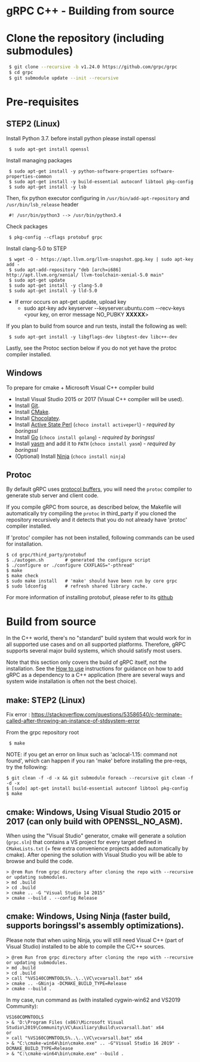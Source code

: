 gRPC C++ - Building from source
===========================

# Clone the repository (including submodules)

```sh
 $ git clone --recursive -b v1.24.0 https://github.com/grpc/grpc
 $ cd grpc
 $ git submodule update --init --recursive
```

# Pre-requisites

## STEP2 (Linux)

Install Python 3.7. before install python please install openssl
```shell script
 $ sudo apt-get install openssl
```

Install managing packages
```shell script
 $ sudo apt-get install -y python-software-properties software-properties-common
 $ sudo apt-get install -y build-essential autoconf libtool pkg-config
 $ sudo apt-get install -y lsb
```
Then, fix python executor configuring in `/usr/bin/add-apt-repository` and `/usr/bin/lsb_release` header
```shell script
 #! /usr/bin/python3 --> /usr/bin/python3.4
```

Check packages
```shell script
 $ pkg-config --cflags protobuf grpc
```

Install clang-5.0 to STEP
```shell script
 $ wget -O - https://apt.llvm.org/llvm-snapshot.gpg.key | sudo apt-key add -
 $ sudo apt-add-repository "deb [arch=i686] http://apt.llvm.org/xenial/ llvm-toolchain-xenial-5.0 main"
 $ sudo apt-get update
 $ sudo apt-get install -y clang-5.0
 $ sudo apt-get install -y lld-5.0
```
* If error occurs on apt-get update, upload key
  * sudo apt-key adv keyserver --keyserver.ubuntu.com --recv-keys \<your key, on error message NO_PUBKY **XXXXX**\>

If you plan to build from source and run tests, install the following as well:
```shell script
 $ sudo apt-get install -y libgflags-dev libgtest-dev libc++-dev
```
Lastly, see the Protoc section below if you do not yet have the protoc compiler installed.

## Windows

To prepare for cmake + Microsoft Visual C++ compiler build
- Install Visual Studio 2015 or 2017 (Visual C++ compiler will be used).
- Install [Git](https://git-scm.com/).
- Install [CMake](https://cmake.org/download/).
- Install [Chocolatey](https://chocolatey.org/install).
- Install [Active State Perl](https://www.activestate.com/activeperl/) (`choco install activeperl`) - *required by boringssl*
- Install [Go](https://golang.org/dl/) (`choco install golang`) - *required by boringssl*
- Install [yasm](http://yasm.tortall.net/) and add it to `PATH` (`choco install yasm`) - *required by boringssl*
- (Optional) Install [Ninja](https://ninja-build.org/) (`choco install ninja`)

## Protoc

By default gRPC uses [protocol buffers](https://github.com/google/protobuf),
you will need the `protoc` compiler to generate stub server and client code.

If you compile gRPC from source, as described below, the Makefile will
automatically try compiling the `protoc` in third_party if you cloned the
repository recursively and it detects that you do not already have 'protoc' compiler
installed.

If 'protoc' compiler has not been installed, following commands can be used for installation.

```shell script
$ cd grpc/third_party/protobuf
$ ./autogen.sh        # generated the configure script
$ ./configure or ./configure CXXFLAGS="-pthread"
$ make
$ make check
$ sudo make install   # 'make' should have been run by core grpc
$ sudo ldconfig       # refresh shared library cache.
```

For more information of installing protobuf, please refer to its [github](https://github.com/protocolbuffers/protobuf/blob/master/src/README.md)

# Build from source

In the C++ world, there's no "standard" build system that would work for in all supported use cases and on all supported platforms.
Therefore, gRPC supports several major build systems, which should satisfy most users.

Note that this section only covers the build of gRPC itself, not the installation. See the [How to use](https://github.com/grpc/grpc/tree/master/src/cpp#to-start-using-grpc-c) instructions
for guidance on how to add gRPC as a dependency to a C++ application (there are several ways and system wide installation is often not the best choice).

## make: STEP2 (Linux)

Fix error :
https://stackoverflow.com/questions/53586540/c-terminate-called-after-throwing-an-instance-of-stdsystem-error


From the grpc repository root
```shell script
 $ make
```
NOTE: if you get an error on linux such as 'aclocal-1.15: command not found', which can happen if you ran 'make' before installing the pre-reqs, try the following:
```shell script
$ git clean -f -d -x && git submodule foreach --recursive git clean -f -d -x
$ [sudo] apt-get install build-essential autoconf libtool pkg-config
$ make
```

## cmake: Windows, Using Visual Studio 2015 or 2017 (can only build with OPENSSL_NO_ASM).
When using the "Visual Studio" generator,
cmake will generate a solution (`grpc.sln`) that contains a VS project for 
every target defined in `CMakeLists.txt` (+ few extra convenience projects
added automatically by cmake). After opening the solution with Visual Studio 
you will be able to browse and build the code.
```
> @rem Run from grpc directory after cloning the repo with --recursive or updating submodules.
> md .build
> cd .build
> cmake .. -G "Visual Studio 14 2015"
> cmake --build . --config Release
```

## cmake: Windows, Using Ninja (faster build, supports boringssl's assembly optimizations).
Please note that when using Ninja, you will still need Visual C++ (part of Visual Studio)
installed to be able to compile the C/C++ sources.
```
> @rem Run from grpc directory after cloning the repo with --recursive or updating submodules.
> md .build
> cd .build
> call "%VS140COMNTOOLS%..\..\VC\vcvarsall.bat" x64
> cmake .. -GNinja -DCMAKE_BUILD_TYPE=Release
> cmake --build .
```
In my case, run command as (with installed cygwin-win62 and VS2019 Community):
```
VS160COMNTOOLS
> & 'D:\Program Files (x86)\Microsoft Visual Studio\2019\Community\VC\Auxiliary\Build\vcvarsall.bat' x64
or
> call "%VS160COMNTOOLS%..\..\VC\vcvarsall.bat" x64
> & "C:\cmake-win64\bin\cmake.exe" .. -G"Visual Studio 16 2019" -DCMAKE_BUILD_TYPE=Release
> & "C:\cmake-win64\bin\cmake.exe" --build .
```
